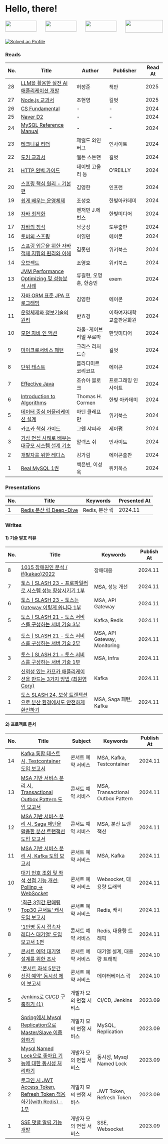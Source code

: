 # Hello, there!

<div style="margin-bottom: 20px;">
    <div style="display: flex; justify-content: space-between; align-items: center;">
        <img src="https://img.shields.io/badge/Java-ED8B00?style=for-the-badge&logo=openjdk&logoColor=white" width="100" height="35" />
        <img src="https://img.shields.io/badge/Spring-6DB33F?style=for-the-badge&logo=spring&logoColor=white" width="100" height="35" />
        <img src="https://img.shields.io/badge/MySQL-005C84?style=for-the-badge&logo=mysql&logoColor=white" width="100" height="35" />
        <img src="https://static.spartacodingclub.kr/hanghae99/plus/completion/badge_black.svg" width="120" height="40" />
    </div>
</div>



[![Solved.ac Profile](http://mazassumnida.wtf/api/v2/generate_badge?boj=s2feel)](https://solved.ac/s2feel/)



### Reads

| No.  | Title               | Author         | Publisher      | Read At |
|------|--------------------------|----------------|----------------|---------|
| 28   | [LLM을 활용한 실전 AI 애플리케이션 개발](https://bryandev.tistory.com/category/LLM%EC%9D%84%20%ED%99%9C%EC%9A%A9%ED%95%9C%20%EC%8B%A4%EC%A0%84%20AI%20%EC%95%A0%ED%94%8C%EB%A6%AC%EC%BC%80%EC%9D%B4%EC%85%98%20%EA%B0%9C%EB%B0%9C)        | 허정준    | 책만         | 2025    |
| 27   | [Node.js 교과서](https://bryandev.tistory.com/category/Node.js%20%EA%B5%90%EA%B3%BC%EC%84%9C)        | 조현영    | 길벗         | 2025    |
| 26   | [CS Fundamental](https://bryandev.tistory.com/category/CS%20Fundamental)        | -    | -         | 2024    |
| 25   | [Naver D2](https://bryandev.tistory.com/category/Naver%20D2)        | -    | -         | 2024    |
| 24   | [MySQL Reference Manual](https://bryandev.tistory.com/category/Mysql%20Reference%20Manual)        | -    | -         | 2024    |
| 23   | [테크니컬 리더](https://bryandev.tistory.com/category/%ED%85%8C%ED%81%AC%EB%8B%88%EC%BB%AC%20%EB%A6%AC%EB%8D%94)        | 제럴드 와인버그   | 인사이트       | 2024    |
| 22   | [도커 교과서](https://bryandev.tistory.com/category/%EB%8F%84%EC%BB%A4%20%EA%B5%90%EA%B3%BC%EC%84%9C)        | 엘튼 스톤맨   | 길벗       | 2024    |
| 21   | [HTTP 완벽 가이드](https://bryandev.tistory.com/category/HTTP%20%EC%99%84%EB%B2%BD%20%EA%B0%80%EC%9D%B4%EB%93%9C)        | 데이빗 고울리 등   | O'REILLY       | 2024    |
| 20   | [스프링 핵심 원리 - 기본편](https://bryandev.tistory.com/category/%EC%8A%A4%ED%94%84%EB%A7%81%20%ED%95%B5%EC%8B%AC%20%EC%9B%90%EB%A6%AC%20-%20%EA%B8%B0%EB%B3%B8%ED%8E%B8)        | 김영한   | 인프런       | 2024    |
| 19   | [쉽게 배우는 운영체제](https://bryandev.tistory.com/category/%EC%89%BD%EA%B2%8C%20%EB%B0%B0%EC%9A%B0%EB%8A%94%20%EC%9A%B4%EC%98%81%EC%B2%B4%EC%A0%9C)        | 조성호   | 한빛아카데미       | 2024    |
| 18   | [자바 최적화](https://bryandev.tistory.com/category/%EC%9E%90%EB%B0%94%20%EC%B5%9C%EC%A0%81%ED%99%94)        | 벤저민 J.에번스    | 한빛미디어         | 2024    |
| 17   | [자바의 정석](https://bryandev.tistory.com/category/%EC%9E%90%EB%B0%94%EC%9D%98%20%EC%A0%95%EC%84%9D)        | 남궁성    | 도우출판         | 2024    |
| 16   | [토비의 스프링](https://bryandev.tistory.com/category/%ED%86%A0%EB%B9%84%EC%9D%98%20%EC%8A%A4%ED%94%84%EB%A7%81)        | 이일민    | 에이콘         | 2024    |
| 15   | [스프링 입문을 위한 자바 객체 지향의 원리와 이해](https://bryandev.tistory.com/category/%EC%8A%A4%ED%94%84%EB%A7%81%20%EC%9E%85%EB%AC%B8%EC%9D%84%20%EC%9C%84%ED%95%9C%20%EC%9E%90%EB%B0%94%20%EA%B0%9D%EC%B2%B4%20%EC%A7%80%ED%96%A5%EC%9D%98%20%EC%9B%90%EB%A6%AC%EC%99%80%20%EC%9D%B4%ED%95%B4)        | 김종민    | 위키북스         | 2024    |
| 14   | [오브젝트](https://bryandev.tistory.com/category/%EC%98%A4%EB%B8%8C%EC%A0%9D%ED%8A%B8)        | 조영호    | 위키북스         | 2024    |
| 13   | [JVM Performance Optimizing 및 성능분석 사례](https://bryandev.tistory.com/category/JVM%20Performance%20Optimizing%20%EB%B0%8F%20%EC%84%B1%EB%8A%A5%EB%B6%84%EC%84%9D%EC%82%AC%EB%A1%80)        | 류길현, 오명훈, 한승민    | exem         | 2024    |
| 12   | [자바 ORM 표준 JPA 프로그래밍](https://bryandev.tistory.com/category/%EC%9E%90%EB%B0%94%20ORM%20%ED%91%9C%EC%A4%80%20JPA%20%ED%94%84%EB%A1%9C%EA%B7%B8%EB%9E%98%EB%B0%8D)        | 김영한    | 에이콘         | 2024    |
| 11   | [운영체제와 정보기술의 원리](https://bryandev.tistory.com/category/%EC%9A%B4%EC%98%81%EC%B2%B4%EC%A0%9C%EC%99%80%20%EC%A0%95%EB%B3%B4%EA%B8%B0%EC%88%A0%EC%9D%98%20%EC%9B%90%EB%A6%AC)        | 반효경    | 이화여자대학교출판문화원         | 2024    |
| 10   | [모던 자바 인 액션](https://bryandev.tistory.com/category/%EB%AA%A8%EB%8D%98%20%EC%9E%90%EB%B0%94%20%EC%9D%B8%20%EC%95%A1%EC%85%98)        | 라울-게이브리얼 우르마    | 한빛미디어         | 2024    |
| 9   | [마이크로서비스 패턴 ](https://bryandev.tistory.com/category/%EB%A7%88%EC%9D%B4%ED%81%AC%EB%A1%9C%20%EC%84%9C%EB%B9%84%EC%8A%A4%20%ED%8C%A8%ED%84%B4)        | 크리스 리처드슨    | 길벗         | 2024    |
| 8   | [단위 테스트](https://bryandev.tistory.com/category/%EB%8B%A8%EC%9C%84%20%ED%85%8C%EC%8A%A4%ED%8A%B8)               | 블라디미르 코리코프    | 에이콘         | 2024    |
| 7   | [Effective Java](https://bryandev.tistory.com/category/Effective%20Java)               | 조슈아 블로크    | 프로그래밍 인사이트         | 2024    |
| 6   | [Introduction to Algorithms](https://bryandev.tistory.com/category/Introduction%20to%20Algorithms)               | Thomas H. Cormen    | 한빛 아카데미         | 2024    |
| 5   | [데이터 중심 어플리케이션 설계](https://bryandev.tistory.com/category/%EB%8D%B0%EC%9D%B4%ED%84%B0%20%EC%A4%91%EC%8B%AC%20%EC%95%A0%ED%94%8C%EB%A6%AC%EC%BC%80%EC%9D%B4%EC%85%98%20%EC%84%A4%EA%B3%84)                    | 마틴 클레프만     | 위키북스         | 2024    |
| 4   | [카프카 핵심 가이드](https://bryandev.tistory.com/category/%EC%B9%B4%ED%94%84%EC%B9%B4%20%ED%95%B5%EC%8B%AC%20%EA%B0%80%EC%9D%B4%EB%93%9C)                    | 그웬 샤피라     | 제이펍         | 2024    |
| 3   | [가상 면접 사례로 배우는 대규모 시스템 설계 기초](https://bryandev.tistory.com/category/%EA%B0%80%EC%83%81%20%EB%A9%B4%EC%A0%91%20%EC%82%AC%EB%A1%80%EB%A1%9C%20%EB%B0%B0%EC%9A%B0%EB%8A%94%20%EB%8C%80%EA%B7%9C%EB%AA%A8%20%EC%8B%9C%EC%8A%A4%ED%85%9C%20%EC%84%A4%EA%B3%84%20%EA%B8%B0%EC%B4%88)        | 알렉스 쉬         | 인사이트     | 2024    |
| 2   | [개발자를 위한 레디스](https://bryandev.tistory.com/category/%EA%B0%9C%EB%B0%9C%EC%9E%90%EB%A5%BC%20%EC%9C%84%ED%95%9C%20%EB%A0%88%EB%94%94%EC%8A%A4) | 김가림         | 에이콘출판 | 2024    |
| 1   | [Real MySQL 1권](https://bryandev.tistory.com/category/Real%20MySQL%201%EA%B6%8C)| 백은빈, 이성욱 | 위키북스       | 2024    |


### Presentations 

| No.  | Title               |  Keywords  | Presented At |
|------|---------------------|----------------|----------|
| 1    | [Redis 분산 락 Deep-Dive](https://www.canva.com/design/DAGVN6DetjU/mnwdH7gKAJyBjOb2c4_waA/edit)   | Redis, 분산 락     |  2024.11  |


### Writes


#### 1) 기술 발표 리뷰 
| No. |  Title                                                        | Keywords                         | Publish At |
|------| --------------------------------------------------------------|----------------------------------|------------|
| 8    | [1015 장애원인 분석 / if(kakao)2022](https://velog.io/@s2feeling/1015-%EC%9E%A5%EC%95%A0%EC%9B%90%EC%9D%B8-%EB%B6%84%EC%84%9D-ifkakaodev2022) | 장애대응             | 2024.11    |
| 7    | [토스ㅣSLASH 23 - 프로파일러로 시스템 성능 향상시키기 1부](https://velog.io/@s2feeling/%ED%86%A0%EC%8A%A4%E3%85%A3SLASH-23-%ED%94%84%EB%A1%9C%ED%8C%8C%EC%9D%BC%EB%9F%AC%EB%A1%9C-%EC%8B%9C%EC%8A%A4%ED%85%9C-%EC%84%B1%EB%8A%A5-%ED%96%A5%EC%83%81%EC%8B%9C%ED%82%A4%EA%B8%B0-1%EB%B6%80) | MSA, 성능 개선 | 2024.11
| 6    | [토스ㅣSLASH 23 - 토스는 Gateway 이렇게 씁니다 1부](https://velog.io/@s2feeling/%ED%86%A0%EC%8A%A4%E3%85%A3SLASH-23-%ED%86%A0%EC%8A%A4%EB%8A%94-Gateway-%EC%9D%B4%EB%A0%87%EA%B2%8C-%EC%94%81%EB%8B%88%EB%8B%A4-1%EB%B6%80-%EB%A6%AC%EB%B7%B0) | MSA, API Gateway             | 2024.11    |
| 5    | [토스ㅣSLASH 21 - 토스 서비스를 구성하는 서버 기술 3부](https://velog.io/@s2feeling/%ED%86%A0%EC%8A%A4%E3%85%A3SLASH-21-%ED%86%A0%EC%8A%A4-%EC%84%9C%EB%B9%84%EC%8A%A4%EB%A5%BC-%EA%B5%AC%EC%84%B1%ED%95%98%EB%8A%94-%EC%84%9C%EB%B2%84-%EA%B8%B0%EC%88%A0-3%EB%B6%80-%EB%A6%AC%EB%B7%B0) | Kafka, Redis   | 2024.11    |
| 4    | [토스ㅣSLASH 21 - 토스 서비스를 구성하는 서버 기술 2부](https://velog.io/@s2feeling/%ED%86%A0%EC%8A%A4%E3%85%A3SLASH-21-%ED%86%A0%EC%8A%A4-%EC%84%9C%EB%B9%84%EC%8A%A4%EB%A5%BC-%EA%B5%AC%EC%84%B1%ED%95%98%EB%8A%94-%EC%84%9C%EB%B2%84-%EA%B8%B0%EC%88%A0-2%EB%B6%80-%EB%A6%AC%EB%B7%B0) | MSA, API Gateway, Monitoring   | 2024.11    |
| 3    | [토스ㅣSLASH 21 - 토스 서비스를 구성하는 서버 기술 1부](https://velog.io/@s2feeling/%ED%86%A0%EC%8A%A4%E3%85%A3SLASH-21-%ED%86%A0%EC%8A%A4-%EC%84%9C%EB%B9%84%EC%8A%A4%EB%A5%BC-%EA%B5%AC%EC%84%B1%ED%95%98%EB%8A%94-%EC%84%9C%EB%B2%84-%EA%B8%B0%EC%88%A0-1%EB%B6%80-%EB%A6%AC%EB%B7%B0) | MSA, Infra           | 2024.11    |
| 2    | [신뢰성 있는 카프카 애플리케이션을 만드는 3가지 방법 (최원영 Cory)](https://velog.io/@s2feeling/%EC%8B%A0%EB%A2%B0%EC%84%B1-%EC%9E%88%EB%8A%94-%EC%B9%B4%ED%94%84%EC%B9%B4-%EC%95%A0%ED%94%8C%EB%A6%AC%EC%BC%80%EC%9D%B4%EC%85%98%EC%9D%84-%EB%A7%8C%EB%93%9C%EB%8A%94-3%EA%B0%80%EC%A7%80-%EB%B0%A9%EB%B2%95-%EC%98%81%EC%83%81-%EB%A6%AC%EB%B7%B0) | Kafka           | 2024.11    |
| 1    |[토스 SLASH 24, 보상 트랜잭션으로 분산 환경에서도 안전하게 환전하기](https://velog.io/@s2feeling/%ED%86%A0%EC%8A%A4%E3%85%A3SLASH-24-%EB%B3%B4%EC%83%81-%ED%8A%B8%EB%9E%9C%EC%9E%AD%EC%85%98%EC%9C%BC%EB%A1%9C-%EB%B6%84%EC%82%B0-%ED%99%98%EA%B2%BD%EC%97%90%EC%84%9C%EB%8F%84-%EC%95%88%EC%A0%84%ED%95%98%EA%B2%8C-%ED%99%98%EC%A0%84%ED%95%98%EA%B8%B0-%EB%A6%AC%EB%B7%B0-y53ctbb7) | MSA, Saga 패턴, Kafka           | 2024.11    |

#### 2) 프로젝트 문서 
| No. | Title                                                     | Subject                          | Keywords |  Publish At | 
|------| -----------------------------------------------------|----------------------------------|----------| ------------|
| 14   | [Kafka 통합 테스트 시, Testcontainer 도입 보고서](https://github.com/LeeJaeYun7/concertTicket/blob/master/docs/KAFKA_TEST_CONTAINER.md) | 콘서트 예약 서비스 | MSA, Kafka, Testcontainer | 2024.11 |
| 13   | [MSA 기반 서비스 분리 시, Transactional Outbox Pattern 도입 보고서](https://github.com/LeeJaeYun7/concertTicket/blob/master/docs/MSA_KAFKA_TRANSACTIONAL_OUTBOX_PATTERN.md) | 콘서트 예약 서비스 | MSA, Transactional Outbox Pattern | 2024.11    |
| 12   | [MSA 기반 서비스 분리 시, Saga 패턴을 활용한 분산 트랜잭션 도입 보고서](https://github.com/LeeJaeYun7/concertTicket/blob/master/docs/MSA_SAGA_PATTERN_REPORT.md) | 콘서트 예약 서비스 | MSA, 분산 트랜잭션 | 2024.11    |
| 11   | [MSA 기반 서비스 분리 시, Kafka 도입 보고서](https://github.com/LeeJaeYun7/concertTicket/blob/master/docs/MSA_KAFKA_REPORT.md) | 콘서트 예약 서비스 | MSA, Kafka | 2024.11 |
| 10   | [대기 번호 조회 및 좌석 선점 기능 개선: Polling -> WebSocket](https://github.com/LeeJaeYun7/concertTicket/blob/master/docs/REDIS_WAITING_QUEUE_QUERY_REPORT.md) | 콘서트 예약 서비스 | Websocket, 대용량 트래픽 | 2024.11    |
| 9   | ['최근 3일간 판매량 Top30 콘서트' 캐시 도입 보고서](https://github.com/LeeJaeYun7/concertTicket/blob/master/docs/CACHE_REPORT.md)| 콘서트 예약 서비스  | Redis, 캐시 | 2024.11    |
| 8   | ['1만명 동시 접속자 레디스 대기열' 도입 보고서 1편](https://github.com/LeeJaeYun7/concertTicket/blob/master/docs/REDIS_WAITING_QUEUE_REPORT.md) | 콘서트 예약 서비스 | Redis, 대용량 트래픽 | 2024.11    |
| 7   | [콘서트 예약 대기열 설계를 위한 조사](https://www.notion.so/12656c2f14698029b57ad790fcf08d59) | 콘서트 예약 서비스 | 대기열 설계, 대용량 트래픽 | 2024.10    |
| 6   |['콘서트 좌석 5분간 선점 예약' 동시성 제어 보고서](https://github.com/LeeJaeYun7/concertTicket/blob/master/docs/CONCURRENCY_REPORT.md) | 콘서트 예약 서비스 | 데이터베이스 락 | 2024.10   |
| 5   |[Jenkins로 CI/CD 구축하기 (1)](https://bryandev.tistory.com/1427) | 개발자 모의 면접 서비스 | CI/CD, Jenkins | 2023.09   |
| 4   |[Spring에서 Mysql Replication으로 Master/Slave 이중화하기](https://bryandev.tistory.com/1393) | 개발자 모의 면접 서비스 | MySQL, Replication | 2023.09   |
| 3   |[Mysql Named Lock으로 좋아요 기능에 대한 동시성 처리하기](https://bryandev.tistory.com/1397) | 개발자 모의 면접 서비스 | 동시성, Mysql Named Lock | 2023.09   |
| 2   |[로그인 시 JWT Access Token, Refresh Token 적용하기(with Redis) - 1부](https://bryandev.tistory.com/1398) | 개발자 모의 면접 서비스 | JWT Token, Refresh Token | 2023.09   |
| 1   |[SSE 댓글 알림 기능 개발](https://bryandev.tistory.com/1396) | 개발자 모의 면접 서비스 | SSE, Websocket | 2023.09   |

<!--
#### 3) Programming Pattern  
| No. | Title                                                     | Subject                          | Keywords |  Publish At | 
|------| -----------------------------------------------------|----------------------------------|----------| ------------|
| 6   | [대기 번호 조회 및 좌석 선점 기능 개선: Polling -> WebSocket](https://github.com/LeeJaeYun7/concertTicket/blob/master/docs/REDIS_WAITING_QUEUE_QUERY_REPORT.md) | 콘서트 예약 서비스 | Websocket, 대용량 트래픽 | 2024.11    |
| 5   | ['최근 3일간 판매량 Top30 콘서트' 캐시 도입 보고서](https://github.com/LeeJaeYun7/concertTicket/blob/master/docs/CACHE_REPORT.md)| 콘서트 예약 서비스  | Redis, 캐시 | 2024.11    |
| 4   | [Redis 서킷 브레이커 도입 보고서](https://github.com/LeeJaeYun7/concertTicket/blob/master/docs/REDIS_CIRCUIT_BREAKER.md) | 콘서트 예약 서비스 | Redis, MSA          | 2024.11    |
| 3   | ['1만명 동시 접속자 레디스 대기열' 도입 보고서 1편](https://github.com/LeeJaeYun7/concertTicket/blob/master/docs/REDIS_WAITING_QUEUE_REPORT.md) | 콘서트 예약 서비스 | Redis, 대용량 트래픽 | 2024.11    |
| 2   | [콘서트 예약 대기열 설계를 위한 조사](https://www.notion.so/12656c2f14698029b57ad790fcf08d59) | 콘서트 예약 서비스 | 대기열 설계, 대용량 트래픽 | 2024.11    |
| 1   |['콘서트 좌석 5분간 선점 예약' 동시성 제어 보고서](https://github.com/LeeJaeYun7/concertTicket/blob/master/docs/CONCURRENCY_REPORT.md) | 콘서트 예약 서비스 | 데이터베이스 락 | 2024.11   |
--!>
